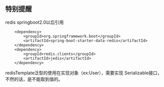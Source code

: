 ## 特别提醒
redis
springboot2.0以后引用
       
        <dependency>
            <groupId>org.springframework.boot</groupId>
            <artifactId>spring-boot-starter-data-redis</artifactId>
        </dependency>
        <dependency>
            <groupId>redis.clients</groupId>
            <artifactId>jedis</artifactId>
        </dependency>
        
redisTemplate泛型的使用在实现对象（ex:User），需要实现
Serializable接口，不然的话，是不能取到值的。        
